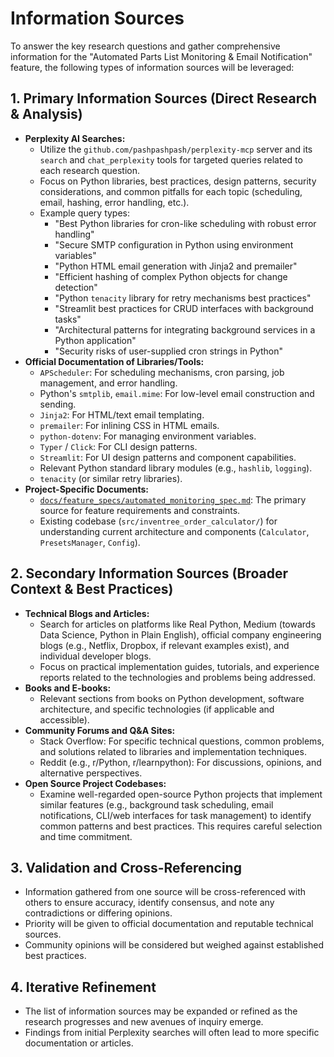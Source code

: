 # Information Sources

To answer the key research questions and gather comprehensive information for the "Automated Parts List Monitoring & Email Notification" feature, the following types of information sources will be leveraged:

## 1. Primary Information Sources (Direct Research & Analysis)

*   **Perplexity AI Searches:**
    *   Utilize the `github.com/pashpashpash/perplexity-mcp` server and its `search` and `chat_perplexity` tools for targeted queries related to each research question.
    *   Focus on Python libraries, best practices, design patterns, security considerations, and common pitfalls for each topic (scheduling, email, hashing, error handling, etc.).
    *   Example query types:
        *   "Best Python libraries for cron-like scheduling with robust error handling"
        *   "Secure SMTP configuration in Python using environment variables"
        *   "Python HTML email generation with Jinja2 and premailer"
        *   "Efficient hashing of complex Python objects for change detection"
        *   "Python `tenacity` library for retry mechanisms best practices"
        *   "Streamlit best practices for CRUD interfaces with background tasks"
        *   "Architectural patterns for integrating background services in a Python application"
        *   "Security risks of user-supplied cron strings in Python"
*   **Official Documentation of Libraries/Tools:**
    *   `APScheduler`: For scheduling mechanisms, cron parsing, job management, and error handling.
    *   Python's `smtplib`, `email.mime`: For low-level email construction and sending.
    *   `Jinja2`: For HTML/text email templating.
    *   `premailer`: For inlining CSS in HTML emails.
    *   `python-dotenv`: For managing environment variables.
    *   `Typer` / `Click`: For CLI design patterns.
    *   `Streamlit`: For UI design patterns and component capabilities.
    *   Relevant Python standard library modules (e.g., `hashlib`, `logging`).
    *   `tenacity` (or similar retry libraries).
*   **Project-Specific Documents:**
    *   [`docs/feature_specs/automated_monitoring_spec.md`](docs/feature_specs/automated_monitoring_spec.md:1): The primary source for feature requirements and constraints.
    *   Existing codebase (`src/inventree_order_calculator/`) for understanding current architecture and components (`Calculator`, `PresetsManager`, `Config`).

## 2. Secondary Information Sources (Broader Context & Best Practices)

*   **Technical Blogs and Articles:**
    *   Search for articles on platforms like Real Python, Medium (towards Data Science, Python in Plain English), official company engineering blogs (e.g., Netflix, Dropbox, if relevant examples exist), and individual developer blogs.
    *   Focus on practical implementation guides, tutorials, and experience reports related to the technologies and problems being addressed.
*   **Books and E-books:**
    *   Relevant sections from books on Python development, software architecture, and specific technologies (if applicable and accessible).
*   **Community Forums and Q&A Sites:**
    *   Stack Overflow: For specific technical questions, common problems, and solutions related to libraries and implementation techniques.
    *   Reddit (e.g., r/Python, r/learnpython): For discussions, opinions, and alternative perspectives.
*   **Open Source Project Codebases:**
    *   Examine well-regarded open-source Python projects that implement similar features (e.g., background task scheduling, email notifications, CLI/web interfaces for task management) to identify common patterns and best practices. This requires careful selection and time commitment.

## 3. Validation and Cross-Referencing

*   Information gathered from one source will be cross-referenced with others to ensure accuracy, identify consensus, and note any contradictions or differing opinions.
*   Priority will be given to official documentation and reputable technical sources.
*   Community opinions will be considered but weighed against established best practices.

## 4. Iterative Refinement

*   The list of information sources may be expanded or refined as the research progresses and new avenues of inquiry emerge.
*   Findings from initial Perplexity searches will often lead to more specific documentation or articles.